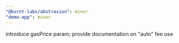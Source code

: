 ```yaml
---
"@burnt-labs/abstraxion": minor
"demo-app": minor
---
```


introduce gasPrice param; provide documentation on "auto" fee use
